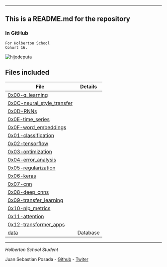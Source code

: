 # 
***
## This is a README.md for the repository
### In GitHub []()
```
For Holberton School
Cohort 16.
```

![hijodeputa](https://blog.bismart.com/hs-fs/hubfs/02-MachinelearningVSDeeplearning_Mesa%20de%20trabajo%201%20copia%202_Mesa%20de%20trabajo%201%20copia%202.jpg?width=3509&name=02-MachinelearningVSDeeplearning_Mesa%20de%20trabajo%201%20copia%202_Mesa%20de%20trabajo%201%20copia%202.jpg)

## Files included

| File                 | Details                                    |
|--------------------- | ------------------------------------------ |
| [0x00-q_learning](https://github.com/Juansepo13/holbertonschool-higher_level_programming/tree/master/0x00-q_learning) |	       |
| [0x0C-neural_style_transfer](https://github.com/Juansepo13/holbertonschool-higher_level_programming/tree/master/0x0C-neural_style_transfer) |	       |
| [0x0D-RNNs](https://github.com/Juansepo13/holbertonschool-higher_level_programming/tree/master/0x0D-RNNs) |	       |
| [0x0E-time_series](https://github.com/Juansepo13/holbertonschool-higher_level_programming/tree/master/0x0E-time_series) |	       |
| [0x0F-word_embeddings](https://github.com/Juansepo13/holbertonschool-higher_level_programming/tree/master/0x0F-word_embeddings) |	       |
| [0x01-classification](https://github.com/Juansepo13/holbertonschool-higher_level_programming/tree/master/0x01-classification) |	       |
| [0x02-tensorflow](https://github.com/Juansepo13/holbertonschool-higher_level_programming/tree/master/0x02-tensorflow) |	       |
| [0x03-optimization](https://github.com/Juansepo13/holbertonschool-higher_level_programming/tree/master/0x03-optimization) |	       |
| [0x04-error_analysis](https://github.com/Juansepo13/holbertonschool-higher_level_programming/tree/master/0x04-error_analysis) |	       |
| [0x05-regularization](https://github.com/Juansepo13/holbertonschool-higher_level_programming/tree/master/0x05-regularization) |	       |
| [0x06-keras](https://github.com/Juansepo13/holbertonschool-higher_level_programming/tree/master/0x06-keras) |	       |
| [0x07-cnn](https://github.com/Juansepo13/holbertonschool-higher_level_programming/tree/master/0x07-cnn) |	       |
| [0x08-deep_cnns](https://github.com/Juansepo13/holbertonschool-higher_level_programming/tree/master/0x08-deep_cnns) |	       |
| [0x09-transfer_learning](https://github.com/Juansepo13/holbertonschool-higher_level_programming/tree/master/0x09-transfer_learning) |	       |
| [0x10-nlp_metrics](https://github.com/Juansepo13/holbertonschool-higher_level_programming/tree/master/0x10-nlp_metrics) |	       |
| [0x11-attention](https://github.com/Juansepo13/holbertonschool-higher_level_programming/tree/master/0x11-attention) |	       |
| [0x12-transformer_apps](https://github.com/Juansepo13/holbertonschool-higher_level_programming/tree/master/0x12-transformer_apps) |	       |
| [data](https://github.com/Juansepo13/holbertonschool-higher_level_programming/tree/master/data) | Database	       |

***
*Holberton School Student*

Juan Sebastian Posada  - [Github](https://github.com/Juansepo13) - [Twiter](https://twitter.com/@JuanSeb35904130)